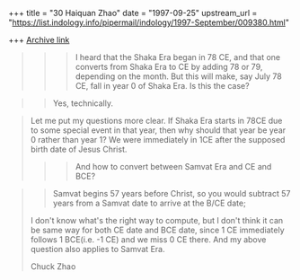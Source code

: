 +++
title = "30 Haiquan Zhao"
date = "1997-09-25"
upstream_url = "https://list.indology.info/pipermail/indology/1997-September/009380.html"

+++
[Archive link](https://list.indology.info/pipermail/indology/1997-September/009380.html)

> > > I heard that the Shaka Era began in 78 CE, and that one converts from
> > > Shaka Era to CE by adding 78 or 79,  depending on the month.  But this
> > > will make, say July 78 CE, fall in year 0 of Shaka Era.  Is this the
> > > case?

> > Yes, technically.

> Let me put my questions more clear.  If Shaka Era starts in 78CE due to
> some special event in that year,  then why should that year be year 0
> rather than year 1?  We were immediately in 1CE after the supposed birth date
> of Jesus Christ.
>
>
> > > And how to convert between Samvat Era and CE and BCE?

> > Samvat begins 57 years before Christ, so you
> > would subtract 57 years from a Samvat date to arrive at the B/CE date;
>
> I don't know what's the right way to compute,  but I don't think it can
> be same way for both CE date and BCE date,  since 1 CE immediately follows
> 1 BCE(i.e. -1 CE) and we miss 0 CE there.  And my above question also
> applies to Samvat Era.
>
> Chuck Zhao
>



